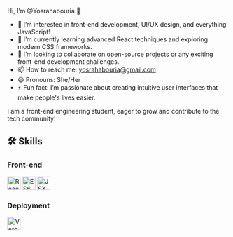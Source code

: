 Hi, I’m @Yosrahabouria 👋

- 👀 I’m interested in front-end development, UI/UX design, and everything JavaScript!
- 🌱 I’m currently learning advanced React techniques and exploring modern CSS frameworks.
- 💞️ I’m looking to collaborate on open-source projects or any exciting front-end development challenges.
- 📫 How to reach me: yosrahabouria@gmail.com 
- 😄 Pronouns: She/Her
- ⚡ Fun fact: I’m passionate about creating intuitive user interfaces that make people's lives easier.

I am a front-end engineering student, eager to grow and contribute to the tech community!

## 🛠️ Skills

### Front-end
<img src="https://cdn.jsdelivr.net/gh/devicons/devicon/icons/react/react-original-wordmark.svg" alt="React" width="30" height="30"/>  
<img src="https://cdn.jsdelivr.net/gh/devicons/devicon/icons/javascript/javascript-original.svg" alt="ES6" width="30" height="30"/>  
<img src="https://cdn.jsdelivr.net/gh/devicons/devicon/icons/react/react-original.svg" alt="JSX" width="30" height="30"/>  

### Deployment
<img src="https://avatars.githubusercontent.com/u/14985020?s=200&v=4" alt="Vercel" width="30" height="30"/>


<!---
Yosrahabouria/Yosrahabouria is a ✨ special ✨ repository because its `README.md` (this file) appears on your GitHub profile.
You can click the Preview link to take a look at your changes.
--->
